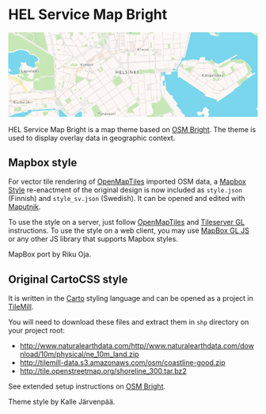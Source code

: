 HEL Service Map Bright
==========

![screenshot](https://raw.githubusercontent.com/city-of-helsinki/hel-osm-bright/master/screenshot.png)

HEL Service Map Bright is a map theme based on [OSM Bright][].
The theme is used to display overlay data in geographic context.

Mapbox style
------------

For vector tile rendering of [OpenMapTiles][] imported OSM data, a [Mapbox Style][] re-enactment of the
original design is now included as `style.json` (Finnish) and `style_sv.json` (Swedish). It can be opened
and edited with [Maputnik][].

[OpenMapTiles]: https://github.com/openmaptiles/openmaptiles
[MapBox Style]: https://docs.mapbox.com/mapbox-gl-js/style-spec/
[Maputnik]: https://maputnik.github.io/
[Tileserver GL]: https://github.com/klokantech/tileserver-gl
[MapBox GL JS]: https://openmaptiles.org/docs/website/mapbox-gl-js/

To use the style on a server, just follow [OpenMapTiles][] and [Tileserver GL][] instructions. To use the
style on a web client, you may use [MapBox GL JS][] or any other JS library that supports Mapbox styles.

MapBox port by Riku Oja.

Original CartoCSS style
-----------------------

It is written in the [Carto][] styling language
and can be opened as a project in [TileMill][].

[Carto]: http://github.com/mapbox/carto/
[TileMill]: http://tilemill.com/
[Mapbox Light]: https://www.mapbox.com/maps/light-dark/
[OSM Bright]: https://github.com/mapbox/osm-bright
[Mapnik]: https://github.com/mapnik/mapnik

You will need to download these files and extract them in `shp` directory on your project root:

* http://www.naturalearthdata.com/http//www.naturalearthdata.com/download/10m/physical/ne_10m_land.zip
* http://tilemill-data.s3.amazonaws.com/osm/coastline-good.zip
* http://tile.openstreetmap.org/shoreline_300.tar.bz2

See extended setup instructions on [OSM Bright][].

Theme style by Kalle Järvenpää.
